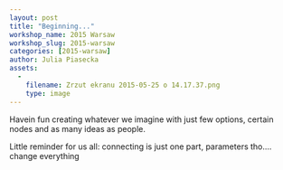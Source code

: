 ```yaml
---
layout: post
title: "Beginning..."
workshop_name: 2015 Warsaw
workshop_slug: 2015-warsaw
categories: [2015-warsaw]
author: Julia Piasecka
assets:
  -
    filename: Zrzut ekranu 2015-05-25 o 14.17.37.png
    type: image
---
```

Havein fun creating whatever we imagine with just few options, certain nodes and as many ideas as people. 

Little reminder for us all: connecting is just one part, parameters tho.... change everything
